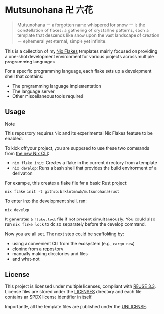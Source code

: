 # Mutsunohana 卍 六花
> Mutsunohana ー a forgotten name whispered for snow ー is the constellation of flakes: a gathering of crystalline patterns, each a template that descends like snow upon the vast landscape of creation ー ephemeral yet eternal, simple yet infinite.

This is a collection of my [Nix Flakes](https://nixos.wiki/wiki/Flakes) templates mainly focused on providing a one-shot development environment for various projects across multiple programming languages.

For a specific programming language, each flake sets up a development shell that contains:

- The programming language implementation
- The language server
- Other miscellaneous tools required

## Usage

> [!NOTE]
> This repository requires Nix and its experimental Nix Flakes feature to be enabled.

To kick off your project, you are supposed to use these two commands from [the new Nix CLI](https://nix.dev/manual/nix/2.18/command-ref/new-cli/nix):

- `nix flake init`: Creates a flake in the current directory from a template
- `nix develop`: Runs a bash shell that provides the build environment of a derivation

For example, this creates a flake file for a basic Rust project:

``` shell
nix flake init -t github:brklntmhwk/mutsunohana#rust
```

To enter into the development shell, run:

``` shell
nix develop
```

It generates a `flake.lock` file if not present simultaneously. You could also run `nix flake lock` to do so separately before the develop command.

Now you are all set. The next step could be scaffolding by:

- using a convenient CLI from the ecosystem (e.g., `cargo new`)
- cloning from a repository
- manually making directories and files
- and what-not

## License

This project is licensed under multiple licenses, compliant with [REUSE 3.3](https://reuse.software/spec-3.3/). License files are stored under the [LICENSES](./LICENSES/) directory and each file contains an SPDX license identifier in itself.

Importantly, all the template files are published under the [UNLICENSE](./LICENSES/Unlicense.txt).
